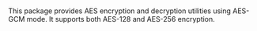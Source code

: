 <br>

This package provides AES encryption and decryption utilities using AES-GCM mode.
It supports both AES-128 and AES-256 encryption.
